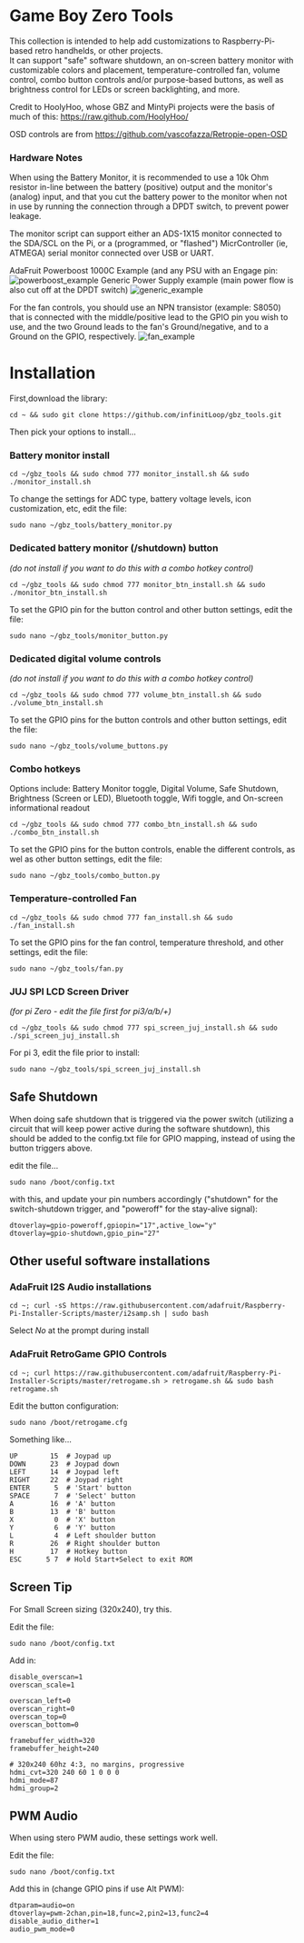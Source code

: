 # Game Boy Zero Tools

This collection is intended to help add customizations to Raspberry-Pi-based retro handhelds, or other projects.  
It can support "safe" software shutdown, an on-screen battery monitor with customizable colors and placement, 
temperature-controlled fan, volume control, combo button controls and/or purpose-based buttons, 
as well as brightness control for LEDs or screen backlighting, and more.

Credit to HoolyHoo, whose GBZ and MintyPi projects were the basis of much of this: https://raw.github.com/HoolyHoo/

OSD controls are from  https://github.com/vascofazza/Retropie-open-OSD

### Hardware Notes

When using the Battery Monitor, it is recommended to use a 10k Ohm resistor in-line between the battery (positive) output and the monitor's (analog) input, 
and that you cut the battery power to the monitor when not in use by running the connection through a DPDT switch, to prevent power leakage.

The monitor script can support either an ADS-1X15 monitor connected to the SDA/SCL on the Pi, or a (programmed, or "flashed") MicrController (ie, ATMEGA) 
serial monitor connected over USB or UART.

AdaFruit Powerboost 1000C Example (and any PSU with an Engage pin:
![powerboost_example](/images/powerboost_battery_monitor_example.png)
Generic Power Supply example (main power flow is also cut off at the DPDT switch)
![generic_example](/images/generic_battery_monitor_example.png)

For the fan controls, you should use an NPN transistor (example: S8050) that is connected with the middle/positive lead to the GPIO pin you wish to use, 
and the two Ground leads to the fan's Ground/negative, and to a Ground on the GPIO, respectively.
![fan_example](/images/fan.png)

# Installation

First,download the library:
```
cd ~ && sudo git clone https://github.com/infinitLoop/gbz_tools.git
```

Then pick your options to install...

### Battery monitor install
```
cd ~/gbz_tools && sudo chmod 777 monitor_install.sh && sudo ./monitor_install.sh
```
To change the settings for ADC type, battery voltage levels, icon customization, etc, edit the file:
```
sudo nano ~/gbz_tools/battery_monitor.py
```
### Dedicated battery monitor (/shutdown) button  
<i> (do not install if you want to do this with a combo hotkey control) </i>
```
cd ~/gbz_tools && sudo chmod 777 monitor_btn_install.sh && sudo ./monitor_btn_install.sh
```
To set the GPIO pin for the button control and other button settings, edit the file:
```
sudo nano ~/gbz_tools/monitor_button.py
```
### Dedicated digital volume controls
<i> (do not install if you want to do this with a combo hotkey control) </i>
```
cd ~/gbz_tools && sudo chmod 777 volume_btn_install.sh && sudo ./volume_btn_install.sh
```
To set the GPIO pins for the button controls and other button settings, edit the file:
```
sudo nano ~/gbz_tools/volume_buttons.py
```
### Combo hotkeys
Options include: Battery Monitor toggle, Digital Volume, Safe Shutdown, Brightness (Screen or LED), Bluetooth toggle, Wifi toggle, and On-screen informational readout 
```
cd ~/gbz_tools && sudo chmod 777 combo_btn_install.sh && sudo ./combo_btn_install.sh
```
To set the GPIO pins for the button controls, enable the different controls, as wel as other button settings, edit the file:
```
sudo nano ~/gbz_tools/combo_button.py
```
### Temperature-controlled Fan
```
cd ~/gbz_tools && sudo chmod 777 fan_install.sh && sudo ./fan_install.sh
```
To set the GPIO pins for the fan control, temperature threshold, and other settings, edit the file:
```
sudo nano ~/gbz_tools/fan.py
```
### JUJ SPI LCD Screen Driver 
<i> (for pi Zero - edit the file first for pi3/a/b/+) </i>
```
cd ~/gbz_tools && sudo chmod 777 spi_screen_juj_install.sh && sudo ./spi_screen_juj_install.sh
```
For pi 3, edit the file prior to install:
```
sudo nano ~/gbz_tools/spi_screen_juj_install.sh
```

## Safe Shutdown
When doing safe shutdown that is triggered via the power switch (utilizing a circuit that will keep power active during the software shutdown), 
this should be added to the config.txt file for GPIO mapping, instead of using the button triggers above.  

edit the file...
```
sudo nano /boot/config.txt
```
 with this, and update your pin numbers accordingly 
("shutdown" for the switch-shutdown trigger, and "poweroff" for the stay-alive signal):
```
dtoverlay=gpio-poweroff,gpiopin="17",active_low="y"
dtoverlay=gpio-shutdown,gpio_pin="27"
```

## Other useful software installations

### AdaFruit I2S Audio installations
```
cd ~; curl -sS https://raw.githubusercontent.com/adafruit/Raspberry-Pi-Installer-Scripts/master/i2samp.sh | sudo bash
```
Select <i> No </i> at the prompt during install

### AdaFruit RetroGame GPIO Controls
```
cd ~; curl https://raw.githubusercontent.com/adafruit/Raspberry-Pi-Installer-Scripts/master/retrogame.sh > retrogame.sh && sudo bash retrogame.sh
```
Edit the button configuration:
```
sudo nano /boot/retrogame.cfg
```
Something like...
```
UP        15  # Joypad up
DOWN      23  # Joypad down
LEFT      14  # Joypad left
RIGHT     22  # Joypad right
ENTER      5  # 'Start' button
SPACE      7  # 'Select' button
A         16  # 'A' button
B         13  # 'B' button
X          0  # 'X' button
Y          6  # 'Y' button
L          4  # Left shoulder button
R         26  # Right shoulder button
H         17  # Hotkey button
ESC      5 7  # Hold Start+Select to exit ROM
```

## Screen Tip
For Small Screen sizing (320x240), try this.

Edit the file:
```
sudo nano /boot/config.txt
```
Add in:
```
disable_overscan=1
overscan_scale=1

overscan_left=0
overscan_right=0
overscan_top=0
overscan_bottom=0

framebuffer_width=320
framebuffer_height=240

# 320x240 60hz 4:3, no margins, progressive
hdmi_cvt=320 240 60 1 0 0 0
hdmi_mode=87
hdmi_group=2

```

## PWM Audio
When using stero PWM audio, these settings work well.

Edit the file:
```
sudo nano /boot/config.txt
```
Add this in (change GPIO pins if use Alt PWM):
```
dtparam=audio=on
dtoverlay=pwm-2chan,pin=18,func=2,pin2=13,func2=4
disable_audio_dither=1
audio_pwm_mode=0
```
